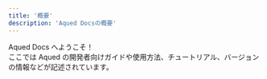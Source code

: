 ```yaml
---
title: '概要'
description: 'Aqued Docsの概要'
---
```


Aqued Docs へようこそ！<br />
ここでは Aqued
の開発者向けガイドや使用方法、チュートリアル、バージョンの情報などが記述されています。

